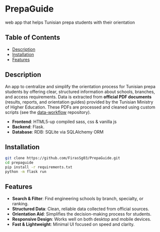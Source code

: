 # PrepaGuide
web app that helps Tunisian prepa students with their orientation

## Table of Contents
- [Description](#description)
- [Installation](#installation)
- [Features](#features)

## Description
An app to centralize and simplify the orientation process for Tunisian prepa students by offering clear, structured information about schools, branches, and access requirements.
Data is extracted from **official PDF documents** (results, reports, and orientation guides) provided by the Tunisian Ministry of Higher Education. These PDFs are processed and cleaned using custom scripts (see the [data-workflow](https://github.com/FirasSg03/data-workflow) repository).
- **Frontend**: HTML5-up compiled sass, css & vanilla js
- **Backend**: Flask.
- **Database**: RDB: SQLite via SQLAlchemy ORM

## Installation
```bash
git clone https://github.com/FirasSg03/PrepaGuide.git
cd prepaguide
pip install -r requirements.txt
python -m flask run
```

## Features
- **Search & Filter**: Find engineering schools by branch, specialty, or ranking.
- **Structured Data**: Clean, reliable data collected from official sources.
- **Orientation Aid**: Simplifies the decision-making process for students.
- **Responsive Design**: Works well on both desktop and mobile devices.
- **Fast & Lightweight**: Minimal UI focused on speed and clarity.




